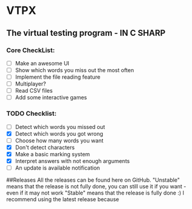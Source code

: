 # VTPX
## The virtual testing program - IN C SHARP

### Core CheckList:
- [ ] Make an awesome UI
- [ ] Show which words you miss out the most often
- [ ] Implement the file reading feature
- [ ] Multiplayer?
- [ ] Read CSV files
- [ ] Add some interactive games

### TODO Checklist:
- [ ] Detect which words you missed out
- [x] Detect which words you got wrong
- [ ] Choose how many words you want
- [x] Don't detect characters
- [x] Make a basic marking system
- [x] Interpret answers with not enough arguments
- [ ] An update is available notification

##Releases
 All the releases can be found here on GitHub.
 "Unstable" means that the release is not fully done,
 you can still use it if you want - even if it may not work
 "Stable" means that the release is fully done :)
 I recommend using the latest release because